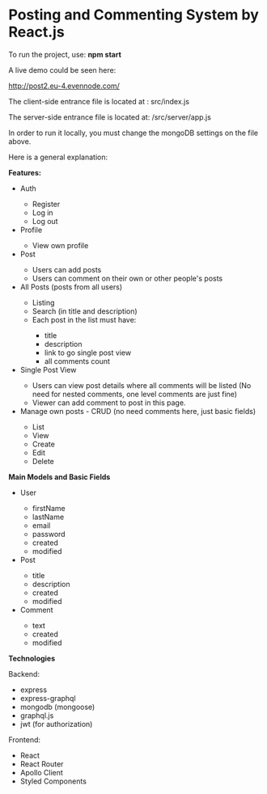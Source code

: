 <h1>Posting and Commenting System by React.js</h1>
<p>To run the project, use: <strong>npm start</strong></p>
<p>A live demo could be seen here:</p> <a href="http://post2.eu-4.evennode.com/">http://post2.eu-4.evennode.com/</a>
<p>The client-side entrance file is located at : src/index.js</p>
<p>The server-side entrance file is located at: /src/server/app.js</p>
<p>In order to run it locally, you must change the mongoDB settings on the file above.</p>
<p>Here is a general explanation:</p>
<p><strong>Features:</strong></p>
<ul>
<li>Auth</li>
<ul>
<li>Register</li>
<li>Log in</li>
<li>Log out</li>
</ul>
<li>Profile</li>
<ul>
<li>View own profile</li>
</ul>
<li>Post</li>
<ul>
<li>Users can add posts</li>
<li>Users can comment on their own or other people's posts</li>
</ul>
<li>All Posts (posts from all users)</li>
<ul>
<li>Listing</li>
<li>Search (in title and description)</li>
<li>Each post in the list must have:</li>
<ul>
<li>title</li>
<li>description</li>
<li>link to go single post view</li>
<li>all comments count</li>
</ul>
</ul>
<li>Single Post View</li>
<ul>
<li>Users can view post details where all comments will be listed (No need for nested comments, one level comments are just fine)</li>
<li>Viewer can add comment to post in this page.</li>
</ul>
<li>Manage own posts - CRUD (no need comments here, just basic fields)</li>
<ul>
<li>List</li>
<li>View</li>
<li>Create</li>
<li>Edit</li>
<li>Delete</li>
</ul>
</ul>
<p><strong>Main Models and Basic Fields</strong></p>
<ul>
<li>User</li>
<ul>
<li>firstName</li>
<li>lastName</li>
<li>email</li>
<li>password</li>
<li>created</li>
<li>modified</li>
</ul>
<li>Post</li>
<ul>
<li>title</li>
<li>description</li>
<li>created</li>
<li>modified</li>
</ul>
<li>Comment</li>
<ul>
<li>text</li>
<li>created</li>
<li>modified</li>
</ul>
</ul>
<p><strong>Technologies</strong></p>
<p>Backend:</p>
<ul>
<li>express</li>
<li>express-graphql</li>
<li>mongodb (mongoose)</li>
<li>graphql.js</li>
<li>jwt (for authorization)</li>
</ul>
<p>Frontend:</p>
<ul>
<li>React</li>
<li>React Router</li>
<li>Apollo Client</li>
<li>Styled Components</li>
</ul>
<p>&nbsp;</p>
